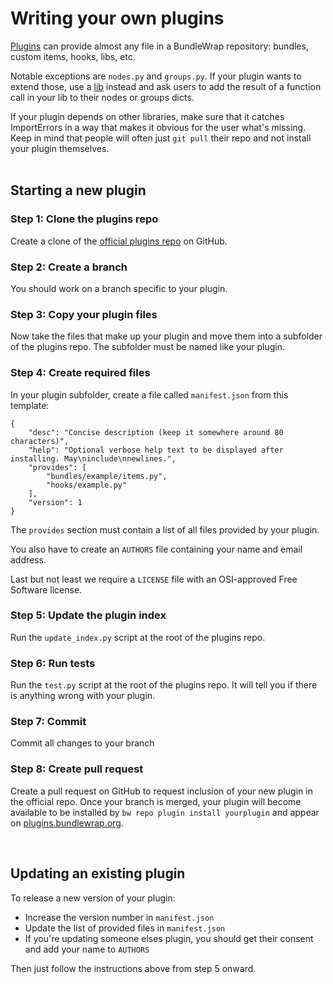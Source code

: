 # Writing your own plugins

[Plugins](../repo/plugins.md) can provide almost any file in a BundleWrap repository: bundles, custom items, hooks, libs, etc.

Notable exceptions are `nodes.py` and `groups.py`. If your plugin wants to extend those, use a [lib](../repo/libs.md) instead and ask users to add the result of a function call in your lib to their nodes or groups dicts.

<div class="alert alert-warning">If your plugin depends on other libraries, make sure that it catches ImportErrors in a way that makes it obvious for the user what's missing. Keep in mind that people will often just <code>git pull</code> their repo and not install your plugin themselves.</div>

<br>

## Starting a new plugin

### Step 1: Clone the plugins repo

Create a clone of the [official plugins repo](https://github.com/bundlewrap/plugins) on GitHub.

### Step 2: Create a branch

You should work on a branch specific to your plugin.

### Step 3: Copy your plugin files

Now take the files that make up your plugin and move them into a subfolder of the plugins repo. The subfolder must be named like your plugin.

### Step 4: Create required files

In your plugin subfolder, create a file called `manifest.json` from this template:

	{
		"desc": "Concise description (keep it somewhere around 80 characters)",
		"help": "Optional verbose help text to be displayed after installing. May\ninclude\nnewlines.",
		"provides": [
			"bundles/example/items.py",
			"hooks/example.py"
		],
		"version": 1
	}

The `provides` section must contain a list of all files provided by your plugin.

You also have to create an `AUTHORS` file containing your name and email address.

Last but not least we require a `LICENSE` file with an OSI-approved Free Software license.

### Step 5: Update the plugin index

Run the `update_index.py` script at the root of the plugins repo.

### Step 6: Run tests

Run the `test.py` script at the root of the plugins repo. It will tell you if there is anything wrong with your plugin.

### Step 7: Commit

Commit all changes to your branch

### Step 8: Create pull request

Create a pull request on GitHub to request inclusion of your new plugin in the official repo. Once your branch is merged, your plugin will become available to be installed by `bw repo plugin install yourplugin` and appear on [plugins.bundlewrap.org](http://plugins.bundlewrap.org).

<br>

## Updating an existing plugin

To release a new version of your plugin:

* Increase the version number in `manifest.json`
* Update the list of provided files in `manifest.json`
* If you're updating someone elses plugin, you should get their consent and add your name to `AUTHORS`

Then just follow the instructions above from step 5 onward.
